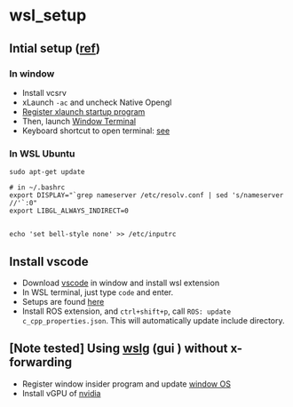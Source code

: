 # wsl_setup 


## Intial setup ([ref](https://holeeman.github.io/windows/WSL-2%EC%97%90%EC%84%9C-%EB%A6%AC%EB%88%85%EC%8A%A4-GUI-%ED%94%84%EB%A1%9C%EA%B7%B8%EB%9E%A8-%EC%8B%A4%ED%96%89/))

### In window 
  * Install vcsrv
  * xLaunch `-ac` and uncheck Native Opengl 
  * [Register xlaunch startup program ](https://hoodiejun.tistory.com/13) 
  * Then, launch [Window Terminal](https://wslhub.com/wsl-firststep/devsetup/multiplexer/) 
  * Keyboard shortcut to open terminal: [see](https://docs.microsoft.com/ko-kr/windows/terminal/panes)

### In WSL Ubuntu 
```
sudo apt-get update

# in ~/.bashrc 
export DISPLAY="`grep nameserver /etc/resolv.conf | sed 's/nameserver //'`:0"
export LIBGL_ALWAYS_INDIRECT=0 


echo 'set bell-style none' >> /etc/inputrc

```

## Install vscode 

* Download [vscode](https://evandde.github.io/vscode-wsl/) in window and install wsl extension
* In WSL terminal, just type `code` and enter.
* Setups are found [here](https://blog.jiktong.kr/entry/vs-code%EC%97%90%EC%84%9C-cc-%EC%BB%B4%ED%8C%8C%EC%9D%BC)
* Install ROS extension, and `ctrl+shift+p`, call `ROS: update c_cpp_properties.json`. This will automatically update include directory.


## [Note tested] Using [wslg](https://docs.microsoft.com/ko-kr/windows/wsl/tutorials/gui-apps) (gui ) without x-forwarding 
* Register window insider program and update [window OS](http://blog.naver.com/PostView.nhn?blogId=dev4unet&logNo=222324541781&parentCategoryNo=&categoryNo=&viewDate=&isShowPopularPosts=true&from=search)
* Install vGPU of [nvidia](https://developer.nvidia.com/cuda/wsl/download)

